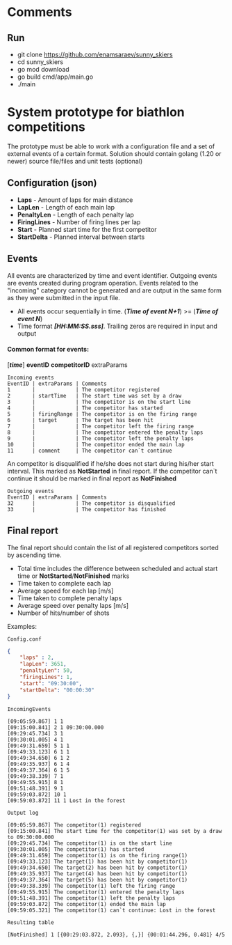 # Comments

## Run

- git clone https://github.com/enamsaraev/sunny_skiers
- cd sunny_skiers
- go mod download
- go build cmd/app/main.go
- ./main

# System prototype for biathlon competitions
The prototype must be able to work with a configuration file and a set of external events of a certain format.
Solution should contain golang (1.20 or newer) source file/files and unit tests (optional)

## Configuration (json)

- **Laps**        - Amount of laps for main distance
- **LapLen**      - Length of each main lap
- **PenaltyLen**  - Length of each penalty lap
- **FiringLines** - Number of firing lines per lap
- **Start**       - Planned start time for the first competitor
- **StartDelta**  - Planned interval between starts

## Events
All events are characterized by time and event identifier. Outgoing events are events created during program operation. Events related to the "incoming" category cannot be generated and are output in the same form as they were submitted in the input file.

- All events occur sequentially in time. (***Time of event N+1***) >= (***Time of event N***)
- Time format ***[HH:MM:SS.sss]***. Trailing zeros are required in input and output

#### Common format for events:
[***time***] **eventID** **competitorID** extraParams

```
Incoming events
EventID | extraParams | Comments
1       |             | The competitor registered
2       | startTime   | The start time was set by a draw
3       |             | The competitor is on the start line
4       |             | The competitor has started
5       | firingRange | The competitor is on the firing range
6       | target      | The target has been hit
7       |             | The competitor left the firing range
8       |             | The competitor entered the penalty laps
9       |             | The competitor left the penalty laps
10      |             | The competitor ended the main lap
11      | comment     | The competitor can`t continue
```
An competitor is disqualified if he/she does not start during his/her start interval. This marked as **NotStarted** in final report.
If the competitor can`t continue it should be marked in final report as **NotFinished**

```
Outgoing events
EventID | extraParams | Comments
32      |             | The competitor is disqualified
33      |             | The competitor has finished
```

## Final report
The final report should contain the list of all registered competitors
sorted by ascending time.
- Total time includes the difference between scheduled and actual start time or **NotStarted**/**NotFinished** marks
- Time taken to complete each lap
- Average speed for each lap [m/s]
- Time taken to complete penalty laps
- Average speed over penalty laps [m/s]
- Number of hits/number of shots

Examples:

`Config.conf`
```json
{
    "laps" : 2,
    "lapLen": 3651,
    "penaltyLen": 50,
    "firingLines": 1,
    "start": "09:30:00",
    "startDelta": "00:00:30"
}
```

`IncomingEvents`

```
[09:05:59.867] 1 1
[09:15:00.841] 2 1 09:30:00.000
[09:29:45.734] 3 1
[09:30:01.005] 4 1
[09:49:31.659] 5 1 1
[09:49:33.123] 6 1 1
[09:49:34.650] 6 1 2
[09:49:35.937] 6 1 4
[09:49:37.364] 6 1 5
[09:49:38.339] 7 1
[09:49:55.915] 8 1
[09:51:48.391] 9 1
[09:59:03.872] 10 1
[09:59:03.872] 11 1 Lost in the forest

```

`Output log`
```
[09:05:59.867] The competitor(1) registered
[09:15:00.841] The start time for the competitor(1) was set by a draw to 09:30:00.000
[09:29:45.734] The competitor(1) is on the start line
[09:30:01.005] The competitor(1) has started
[09:49:31.659] The competitor(1) is on the firing range(1)
[09:49:33.123] The target(1) has been hit by competitor(1)
[09:49:34.650] The target(2) has been hit by competitor(1)
[09:49:35.937] The target(4) has been hit by competitor(1)
[09:49:37.364] The target(5) has been hit by competitor(1)
[09:49:38.339] The competitor(1) left the firing range
[09:49:55.915] The competitor(1) entered the penalty laps
[09:51:48.391] The competitor(1) left the penalty laps
[09:59:03.872] The competitor(1) ended the main lap
[09:59:05.321] The competitor(1) can`t continue: Lost in the forest
```

`Resulting table`
```
[NotFinished] 1 [{00:29:03.872, 2.093}, {,}] {00:01:44.296, 0.481} 4/5